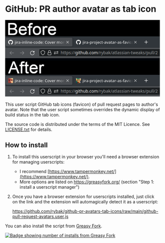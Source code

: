 # GitHub: PR author avatar as tab icon

[![Demonstration of the user script on two pull requests with different authors](.github/readme/github-pr-author-as-tab-icon.png)](https://github.com/rybak/github-pr-avatars-tab-icons/raw/main/github-pull-request-avatars.user.js)

This user script GitHub tab icons (favicon) of pull request pages to author's
avatar.  Note that the user script sometimes overrides the dynamic display of
build status in the tab icon.

The source code is distributed under the terms of the MIT Licence.  See
[LICENSE.txt](LICENSE.txt) for details.

## How to install

1. To install this userscript in your browser you'll need a browser extension
   for managing userscripts:

   - I recommend [https://www.tampermonkey.net/](https://www.tampermonkey.net/).
   - More options are listed on <https://greasyfork.org/> (section "Step 1:
     install a userscript manager")

2. Once you have a browser extension for userscripts installed, just click on
   the link and the extension will automagically detect it as a userscript:

   <https://github.com/rybak/github-pr-avatars-tab-icons/raw/main/github-pull-request-avatars.user.js>

You can also install the script from [Greasy Fork][greasyfork].

[![Badge showing number of installs from Greasy Fork](https://img.shields.io/badge/dynamic/json?style=flat&color=670000&label=Greasy%20Fork&query=total_installs&suffix=%20installs&url=https%3A%2F%2Fgreasyfork.org%2Fscripts%2F470905.json)][greasyfork]

[greasyfork]: https://greasyfork.org/en/scripts/470905-github-pr-author-avatar-as-tab-icon "Install via Greasy Fork"
